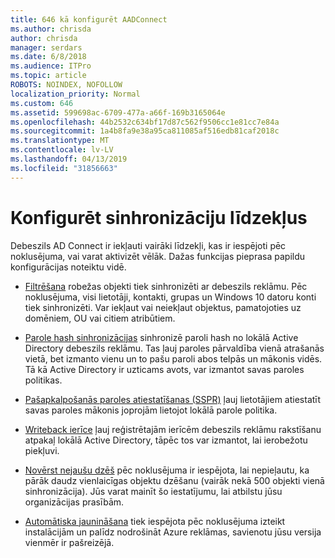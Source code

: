 ```yaml
---
title: 646 kā konfigurēt AADConnect
ms.author: chrisda
author: chrisda
manager: serdars
ms.date: 6/8/2018
ms.audience: ITPro
ms.topic: article
ROBOTS: NOINDEX, NOFOLLOW
localization_priority: Normal
ms.custom: 646
ms.assetid: 599698ac-6709-477a-a66f-169b3165064e
ms.openlocfilehash: 44b2532c634bf17d87c562f9506cc1e81cc7e84a
ms.sourcegitcommit: 1a4b8fa9e38a95ca811085af516edb81caf2018c
ms.translationtype: MT
ms.contentlocale: lv-LV
ms.lasthandoff: 04/13/2019
ms.locfileid: "31856663"
---
```

# <a name="configure-sync-features"></a>Konfigurēt sinhronizāciju līdzekļus

Debeszils AD Connect ir iekļauti vairāki līdzekļi, kas ir iespējoti pēc noklusējuma, vai varat aktivizēt vēlāk. Dažas funkcijas pieprasa papildu konfigurācijas noteiktu vidē.

- [Filtrēšana](https://docs.microsoft.com/azure/active-directory/connect/active-directory-aadconnectsync-configure-filtering) robežas objekti tiek sinhronizēti ar debeszils reklāmu. Pēc noklusējuma, visi lietotāji, kontakti, grupas un Windows 10 datoru konti tiek sinhronizēti. Var iekļaut vai neiekļaut objektus, pamatojoties uz domēniem, OU vai citiem atribūtiem.

- [Parole hash sinhronizācijas](https://docs.microsoft.com/azure/active-directory/connect/active-directory-aadconnectsync-implement-password-hash-synchronization) sinhronizē paroli hash no lokālā Active Directory debeszils reklāmu. Tas ļauj paroles pārvaldība vienā atrašanās vietā, bet izmanto vienu un to pašu paroli abos telpās un mākonis vidēs. Tā kā Active Directory ir uzticams avots, var izmantot savas paroles politikas.

- [Pašapkalpošanās paroles atiestatīšanas (SSPR)](https://docs.microsoft.com/azure/active-directory/authentication/quickstart-sspr) ļauj lietotājiem atiestatīt savas paroles mākonis joprojām lietojot lokālā parole politika.

- [Writeback ierīce](https://docs.microsoft.com/azure/active-directory/connect/active-directory-aadconnect-feature-device-writeback) ļauj reģistrētajām ierīcēm debeszils reklāmu rakstīšanu atpakaļ lokālā Active Directory, tāpēc tos var izmantot, lai ierobežotu piekļuvi.

- [Novērst nejaušu dzēš](https://docs.microsoft.com/azure/active-directory/connect/active-directory-aadconnectsync-feature-prevent-accidental-deletes) pēc noklusējuma ir iespējota, lai nepieļautu, ka pārāk daudz vienlaicīgas objektu dzēšanu (vairāk nekā 500 objekti vienā sinhronizācija). Jūs varat mainīt šo iestatījumu, lai atbilstu jūsu organizācijas prasībām.

- [Automātiska jaunināšana](https://docs.microsoft.com/azure/active-directory/connect/active-directory-aadconnect-feature-automatic-upgrade) tiek iespējota pēc noklusējuma izteikt instalācijām un palīdz nodrošināt Azure reklāmas, savienotu jūsu versija vienmēr ir pašreizējā.
